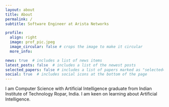 ```yaml
---
layout: about
title: About
permalink: /
subtitle: Software Engineer at Arista Networks

profile:
  align: right
  image: prof_pic.jpeg
  image_circular: false # crops the image to make it circular
  more_info: 

news: true  # includes a list of news items
latest_posts: false  # includes a list of the newest posts
selected_papers: false # includes a list of papers marked as "selected={true}"
social: true  # includes social icons at the bottom of the page
---
```


I am Computer Science with Artificial Intelligence graduate from Indian Institute of Technology Ropar, India. I am keen on learning about Artificial Intelligence.